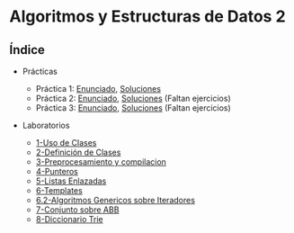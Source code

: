 # Algoritmos y Estructuras de Datos 2

## Índice


- Prácticas

  - Práctica 1: [Enunciado](Prácticas/Práctica_1/Especificacion.pdf), [Soluciones](Prácticas/Práctica_1)
  - Práctica 2: [Enunciado](Prácticas/Práctica_2/Complejidad.pdf), [Soluciones](Prácticas/Práctica_2) (Faltan ejercicios)
  - Práctica 3: [Enunciado](Prácticas/Práctica_3/Diseño.pdf), [Soluciones](Prácticas/Práctica_3) (Faltan ejercicios)
  
- Laboratorios

  - [1-Uso de Clases](Laboratorio/Labo01)
  - [2-Definición de Clases](Laboratorio/Labo02)
  - [3-Preprocesamiento y compilacion](Laboratorio/Labo03)
  - [4-Punteros](Laboratorio/Labo04)
  - [5-Listas Enlazadas](Laboratorio/Labo05)
  - [6-Templates](Laboratorio/Labo06)
  - [6.2-Algoritmos Genericos sobre Iteradores](Laboratorio/Labo06.2)
  - [7-Conjunto sobre ABB](Laboratorio/Labo07)
  - [8-Diccionario Trie](Laboratorio/Labo08)
